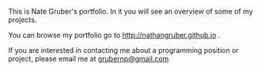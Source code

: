This is Nate Gruber's portfolio. In it you will see an overview of some of my projects.

You can browse my portfolio go to http://nathangruber.github.io .

If you are interested in contacting me about a programming position or project, please email me at grubernp@gmail.com

